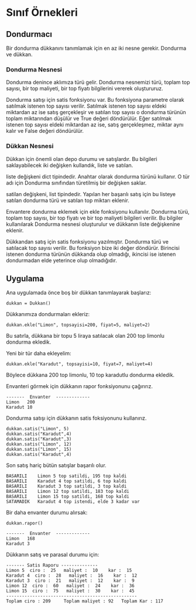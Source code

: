# Sınıf Örnekleri

## Dondurmacı

Bir dondurma dükkanını tanımlamak için en az iki nesne gerekir. Dondurma ve dükkan.

### Dondurma Nesnesi

Dondurma denince aklımıza türü gelir. Dondurma nesnemizi türü, toplam top sayısı, bir top maliyeti, bir top fiyatı  bilgilerini vererek oluştururuz.

Dondurma satışı için satis fonksiyonu var. Bu fonksiyona parametre olarak satılmak istenen top sayısı verilir. Satılmak istenen top sayısı eldeki miktardan az ise satış gerçekleşir ve satılan top sayısı o dondurma türünün toplam miktarından düşülür ve True değeri döndürülür.  Eğer satılmak istenen top sayısı eldeki miktardan az ise, satış gerçekleşmez, miktar aynı kalır ve False değeri döndürülür.


### Dükkan Nesnesi

Dükkan için önemli olan depo durumu ve satışlardır. Bu bilgileri saklayabilecek iki değişken kullandık, liste ve satılan.  

liste değişkeni dict tipindedir. Anahtar olarak dondurma türünü kullanır. O tür adı için Dondurma sınıfından türetilmiş bir değişken saklar.

satilan değişkeni, list tipindedir. Yapılan her başarılı satış için bu listeye satılan dondurma türü ve satılan top miktarı eklenir.

Envantere dondurma eklemek için ekle fonksiyonu kullanılır. Dondurma türü, toplam top sayısı, bir top fiyatı ve bir top maliyeti bilgileri verilir. Bu bilgiler kullanılarak Dondurma nesnesi oluşturulur ve dükkanın liste değişkenine eklenir.

Dükkandan satış için satis fonksiyonu yazılmıştır. Dondurma türü ve satılacak top sayısı verilir. Bu fonksiyon bize iki değer döndürür. Birincisi istenen dondurma türünün dükkanda olup olmadığı, ikincisi ise istenen dondurmadan elde yeterince olup olmadığıdır.

## Uygulama

Ana uygulamada önce boş bir dükkan tanımlayarak başlarız: 

    dukkan = Dukkan()

Dükkanımıza dondurmaları ekleriz:

    dukkan.ekle("Limon", topsayisi=200, fiyat=5, maliyet=2)

Bu satırla, dükkana bir topu 5 liraya satılacak olan 200 top limonlu dondurma ekledik. 

Yeni bir tür daha ekleyelim:

    dukkan.ekle("Karadut", topsayisi=10, fiyat=7, maliyet=4)

Böylece dükkana 200 top limonlu, 10 top karadutlu dondurma ekledik.

Envanteri görmek için dükkanın rapor fonksiyonunu çağırırız. 

    -------  Envanter  -------------
    Limon	200
    Karadut	10


Dondurma satışı için dükkanın satis foksiyonunu kullanırız.

    dukkan.satis("Limon", 5)
    dukkan.satis("Karadut",4)
    dukkan.satis("Karadut",3)
    dukkan.satis("Limon", 12)
    dukkan.satis("Limon", 15)
    dukkan.satis("Karadut",4)

Son satış hariç bütün satışlar başarılı olur.

    BASARILI    Limon 5 top satildi, 195 top kaldi
    BASARILI    Karadut 4 top satildi, 6 top kaldi
    BASARILI    Karadut 3 top satildi, 3 top kaldi
    BASARILI    Limon 12 top satildi, 183 top kaldi
    BASARILI    Limon 15 top satildi, 168 top kaldi
    SATAMADIK   Karadut 4 top istendi, elde 3 kadar var

Bir daha envanter durumu alırsak:

    dukkan.rapor()

    -------  Envanter  -------------
    Limon	168
    Karadut	3


Dükkanın satış ve parasal durumu için:

    ------- Satis Raporu --------------
    Limon 5  ciro :  25   maliyet :  10    kar :  15
    Karadut 4  ciro :  28   maliyet :  16    kar :  12
    Karadut 3  ciro :  21   maliyet :  12    kar :  9
    Limon 12  ciro :  60   maliyet :  24    kar :  36
    Limon 15  ciro :  75   maliyet :  30    kar :  45
    --------------------------------------------------
    Toplam ciro : 209     Toplam maliyet : 92   Toplam Kar : 117
 
